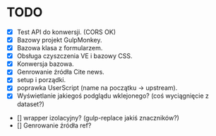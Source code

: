 # TODO

- [x] Test API do konwersji. (CORS OK)
- [x] Bazowy projekt GulpMonkey.
- [x] Bazowa klasa z formularzem.
- [x] Obsługa czyszczenia VE i bazowy CSS.
- [x] Konwersja bazowa.
- [x] Genrowanie źródła Cite news.
- [x] setup i porządki.
- [x] poprawka UserScript (name na początku -> upstream).
- [x] Wyświetlanie jakiegoś podglądu wklejonego? (coś wyciągnięcie z dataset?)
- [] wrapper izolacyjny? (gulp-replace jakiś znaczników?)
- [] Genrowanie źródła ref?
